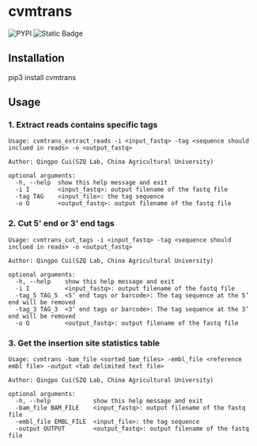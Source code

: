 # cvmtrans

![PYPI](https://img.shields.io/pypi/v/cvmtrans)
![Static Badge](https://img.shields.io/badge/OS-_Windows_%7C_Mac_%7C_Linux-steelblue)


## Installation

pip3 install cvmtrans


## Usage

### 1. Extract reads contains specific tags

```
Usage: cvmtrans_extract_reads -i <input_fastq> -tag <sequence should inclued in reads> -o <output_fastq>

Author: Qingpo Cui(SZQ Lab, China Agricultural University)

optional arguments:
  -h, --help  show this help message and exit
  -i I        <input_fastq>: output filename of the fastq file
  -tag TAG    <input_file>: the tag sequence
  -o O        <output_fastq>: output filename of the fastq file
```

### 2. Cut 5' end or 3' end tags
```
Usage: cvmtrans_cut_tags -i <input_fastq> -tag <sequence should inclued in reads> -o <output_fastq>

Author: Qingpo Cui(SZQ Lab, China Agricultural University)

optional arguments:
  -h, --help    show this help message and exit
  -i I          <input_fastq>: output filename of the fastq file
  -tag_5 TAG_5  <5‘ end tags or barcode>: The tag sequence at the 5’ end will be removed
  -tag_3 TAG_3  <3‘ end tags or barcode>: The tag sequence at the 3’ end will be removed
  -o O          <output_fastq>: output filename of the fastq file
```

### 3. Get the insertion site statistics table
```
Usage: cvmtrans -bam_file <sorted_bam_files> -embl_file <reference embl file> -output <tab delimited text file>

Author: Qingpo Cui(SZQ Lab, China Agricultural University)

optional arguments:
  -h, --help            show this help message and exit
  -bam_file BAM_FILE    <input_fastq>: output filename of the fastq file
  -embl_file EMBL_FILE  <input_file>: the tag sequence
  -output OUTPUT        <output_fastq>: output filename of the fastq file
```


